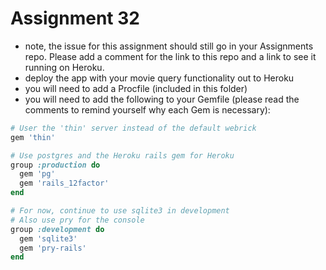 # Assignment 32
* note, the issue for this assignment should still go in your Assignments repo. Please add a comment for the link to this repo and a link to see it running on Heroku.
* deploy the app with your movie query functionality out to Heroku
* you will need to add a Procfile (included in this folder)
* you will need to add the following to your Gemfile (please read the comments to remind yourself why each Gem is necessary):


```ruby
# User the 'thin' server instead of the default webrick
gem 'thin'

# Use postgres and the Heroku rails gem for Heroku
group :production do
  gem 'pg'
  gem 'rails_12factor'
end

# For now, continue to use sqlite3 in development
# Also use pry for the console
group :development do
  gem 'sqlite3'
  gem 'pry-rails'
end
```
